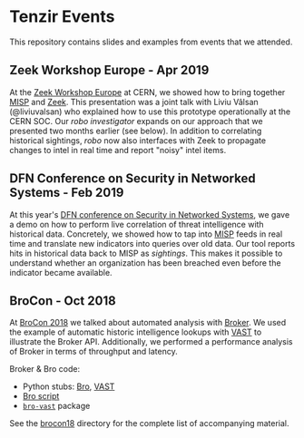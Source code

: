 # Tenzir Events

This repository contains slides and examples from events that we attended.

## Zeek Workshop Europe - Apr 2019

At the [Zeek Workshop Europe](https://indico.cern.ch/event/762505/) at CERN,
we showed how to bring together [MISP](http://www.misp-project.org) and
[Zeek](https://www.zeek.org). This presentation was a joint talk with Liviu
Vâlsan (@liviuvalsan) who explained how to use this prototype operationally at
the CERN SOC. Our *robo investigator* expands on our approach that we
presented two months earlier (see below). In addition to correlating historical
sightings, *robo* now also interfaces with Zeek to propagate changes to intel
in real time and report "noisy" intel items.

## DFN Conference on Security in Networked Systems - Feb 2019

At this year's [DFN conference on Security in Networked
Systems](https://www.dfn-cert.de/veranstaltungen/sicherheitskonferenz2019.html),
we gave a demo on how to perform live correlation of threat intelligence with
historical data. Concretely, we showed how to tap into
[MISP](http://www.misp-project.org) feeds in real time and translate new
indicators into queries over old data. Our tool reports hits in historical data
back to MISP as *sightings*. This makes it possible to understand whether an
organization has been breached even before the indicator became available.

## BroCon - Oct 2018

At [BroCon 2018](https://www.brocon18.com) we talked about automated analysis
with [Broker](https://github.com/bro/broker). We used the example of automatic
historic intelligence lookups with [VAST](https://github.com/vast-io/vast) to
illustrate the Broker API. Additionally, we performed a performance analysis of
Broker in terms of throughput and latency.

Broker & Bro code:

- Python stubs: [Bro](brocon18/stub-bro), [VAST](brocon18/stub-vast)
- [Bro script](brocon18/vast.bro)
- [`bro-vast`](https://github.com/tenzir/bro-vast) package

See the [brocon18](brocon18) directory for the complete list of accompanying
material.
